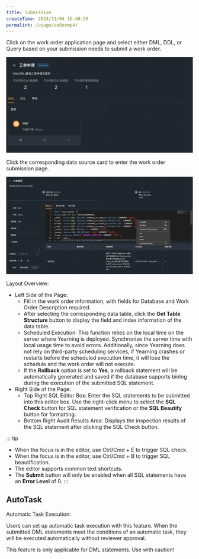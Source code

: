 ```yaml
---
title: Submission
createTime: 2024/11/04 16:40:50
permalink: /usage/oa6oxmp4/
---
```


Click on the work order application page and select either DML, DDL, or Query based on your submission needs to submit a work order.

![Work Order Submission](/images/order01.png)

Click the corresponding data source card to enter the work order submission page.

![Work Order Submission Page](/images/order02.png)

Layout Overview:
+ Left Side of the Page:
  + Fill in the work order information, with fields for Database and Work Order Description required.
  + After selecting the corresponding data table, click the **Get Table Structure** button to display the field and index information of the data table.
  + Scheduled Execution: This function relies on the local time on the server where Yearning is deployed. Synchronize the server time with local usage time to avoid errors. Additionally, since Yearning does not rely on third-party scheduling services, if Yearning crashes or restarts before the scheduled execution time, it will lose the schedule and the work order will not execute.
  + If the **Rollback** option is set to **Yes**, a rollback statement will be automatically generated and saved if the database supports binlog during the execution of the submitted SQL statement.
+ Right Side of the Page:
  + Top Right SQL Editor Box: Enter the SQL statements to be submitted into this editor box. Use the right-click menu to select the **SQL Check** button for SQL statement verification or the **SQL Beautify** button for formatting.
  + Bottom Right Audit Results Area: Displays the inspection results of the SQL statement after clicking the SQL Check button.

::: tip
+ When the focus is in the editor, use Ctrl/Cmd + E to trigger SQL check.
+ When the focus is in the editor, use Ctrl/Cmd + B to trigger SQL beautification.
+ The editor supports common text shortcuts.
+ The **Submit** button will only be enabled when all SQL statements have an **Error Level** of 0.
:::

## AutoTask

Automatic Task Execution:

Users can set up automatic task execution with this feature. When the submitted DML statements meet the conditions of an automatic task, they will be executed automatically without reviewer approval.

This feature is only applicable for DML statements. Use with caution!